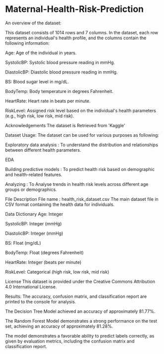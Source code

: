 # Maternal-Health-Risk-Prediction
An overview of the dataset:

This dataset consists of 1014 rows and 7 columns. In the dataset, each row represents an individual's health profile, and the columns contain the following information:

Age: Age of the individual in years.

SystolicBP: Systolic blood pressure reading in mmHg.

DiastolicBP: Diastolic blood pressure reading in mmHg.

BS: Blood sugar level in mg/dL.

BodyTemp: Body temperature in degrees Fahrenheit.

HeartRate: Heart rate in beats per minute.

RiskLevel: Assigned risk level based on the individual's health parameters (e.g., high risk, low risk, mid risk).

Acknowledgements
The dataset is Retrieved from 'Kaggle'

Dataset Usage:
The dataset can be used for various purposes as following:

Exploratory data analysis : To understand the distribution and relationships between different health parameters.

EDA

Building predictive models : To predict health risk based on demographic and health-related features.

Analyzing : To Analyse trends in health risk levels across different age groups or demographics.

File Description
File name : health_risk_dataset.csv The main dataset file in CSV format containing the health data for individuals.

Data Dictionary
Age: Integer

SystolicBP: Integer (mmHg)

DiastolicBP: Integer (mmHg)

BS: Float (mg/dL)

BodyTemp: Float (degrees Fahrenheit)

HeartRate: Integer (beats per minute)

RiskLevel: Categorical (high risk, low risk, mid risk)

License
This dataset is provided under the Creative Commons Attribution 4.0 International License.

Results:
The accuracy, confusion matrix, and classification report are printed to the console for analysis.

The Decision Tree Model achieved an accuracy of approximately 81.77%.

The Random Forest Model demonstrates a strong performance on the test set, achieving an accuracy of approximately 81.28%.

The model demonstrates a favorable ability to predict labels correctly, as given by evaluation metrics, including the confusion matrix and classification report.
